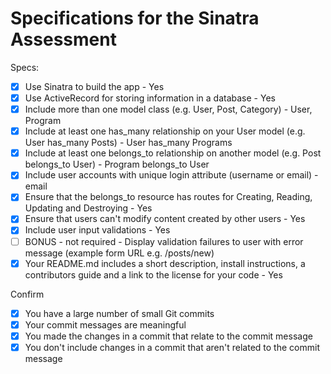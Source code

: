 # Specifications for the Sinatra Assessment

Specs:
- [x] Use Sinatra to build the app - Yes
- [x] Use ActiveRecord for storing information in a database - Yes
- [x] Include more than one model class (e.g. User, Post, Category) - User, Program
- [x] Include at least one has_many relationship on your User model (e.g. User has_many Posts) - User has_many Programs
- [x] Include at least one belongs_to relationship on another model (e.g. Post belongs_to User) - Program belongs_to User
- [x] Include user accounts with unique login attribute (username or email) - email
- [x] Ensure that the belongs_to resource has routes for Creating, Reading, Updating and Destroying - Yes
- [x] Ensure that users can't modify content created by other users - Yes
- [x] Include user input validations - Yes
- [ ] BONUS - not required - Display validation failures to user with error message (example form URL e.g. /posts/new)
- [x] Your README.md includes a short description, install instructions, a contributors guide and a link to the license for your code - Yes

Confirm
- [x] You have a large number of small Git commits
- [x] Your commit messages are meaningful
- [x] You made the changes in a commit that relate to the commit message
- [x] You don't include changes in a commit that aren't related to the commit message
